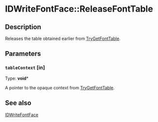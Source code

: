 # IDWriteFontFace::ReleaseFontTable

## Description

 Releases the table obtained earlier from [TryGetFontTable](https://learn.microsoft.com/windows/win32/api/dwrite/nf-dwrite-idwritefontface-trygetfonttable).

## Parameters

### `tableContext` [in]

Type: **void***

A pointer to the opaque context from [TryGetFontTable](https://learn.microsoft.com/windows/win32/api/dwrite/nf-dwrite-idwritefontface-trygetfonttable).

## See also

[IDWriteFontFace](https://learn.microsoft.com/windows/win32/api/dwrite/nn-dwrite-idwritefontface)